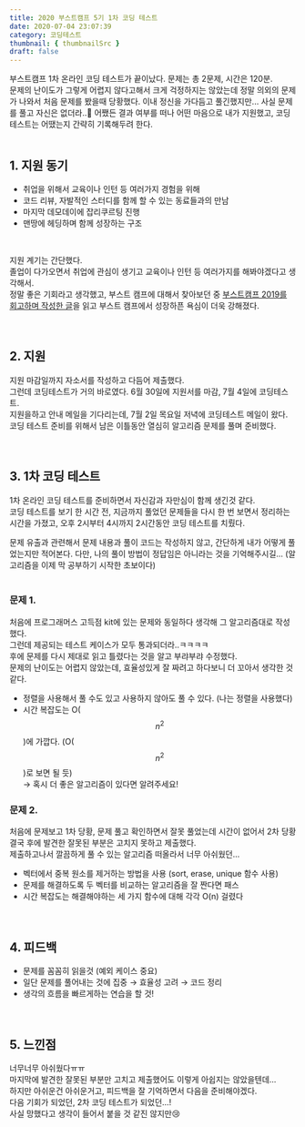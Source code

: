 ```yaml
---
title: 2020 부스트캠프 5기 1차 코딩 테스트
date: 2020-07-04 23:07:39
category: 코딩테스트
thumbnail: { thumbnailSrc }
draft: false
---
```


부스트캠프 1차 온라인 코딩 테스트가 끝이났다. 문제는 총 2문제, 시간은 120분.  
문제의 난이도가 그렇게 어렵지 않다고해서 크게 걱정하지는 않았는데 정말 의외의 문제가 나와서 처음 문제를 봤을때 당황했다. 이내 정신을 가다듬고 풀긴했지만... 사실 문제를 풀고 자신은 없더라..🥺 어쨌든 결과 여부를 떠나 어떤 마음으로 내가 지원했고, 코딩테스트는 어땠는지 간략히 기록해두려 한다.
<br/>
<br/>

## 1. 지원 동기

- 취업을 위해서 교육이나 인턴 등 여러가지 경험을 위해
- 코드 리뷰, 자발적인 스터디를 함께 할 수 있는 동료들과의 만남
- 마지막 데모데이에 잡리쿠르팅 진행
- 맨땅에 헤딩하며 함께 성장하는 구조

<br/>

지원 계기는 간단했다.  
졸업이 다가오면서 취업에 관심이 생기고 교육이나 인턴 등 여러가지를 해봐야겠다고 생각해서.  
정말 좋은 기회라고 생각했고, 부스트 캠프에 대해서 찾아보던 중 [부스트캠프 2019를 회고하며 작성한 글](https://hzoou.tistory.com/286)을 읽고 부스트 캠프에서 성장하픈 욕심이 더욱 강해졌다.
<br/>
<br/>
<br/>

## 2. 지원

지원 마감일까지 자소서를 작성하고 다듬어 제출했다.  
그런데 코딩테스트가 거의 바로였다. 6월 30일에 지원서를 마감, 7월 4일에 코딩테스트.  
지원을하고 안내 메일을 기다리는데, 7월 2일 목요일 저녁에 코딩테스트 메일이 왔다.  
코딩 테스트 준비를 위해서 남은 이틀동안 열심히 알고리즘 문제를 풀며 준비했다.
<br/>
<br/>
<br/>

## 3. 1차 코딩 테스트

1차 온라인 코딩 테스트를 준비하면서 자신감과 자만심이 함께 생긴것 같다.  
코딩 테스트를 보기 한 시간 전, 지금까지 풀었던 문제들을 다시 한 번 보면서 정리하는 시간을 가졌고, 오후 2시부터 4시까지 2시간동안 코딩 테스트를 치뤘다.

문제 유출과 관련해서 문제 내용과 풀이 코드는 작성하지 않고, 간단하게 내가 어떻게 풀었는지만 적어본다. 다만, 나의 풀이 방법이 정답임은 아니라는 것을 기억해주시길... (알고리즘을 이제 막 공부하기 시작한 초보이다)
<br/>
<br/>

### 문제 1.

처음에 프로그래머스 고득점 kit에 있는 문제와 동일하다 생각해 그 알고리즘대로 작성했다.  
그런데 제공되는 테스트 케이스가 모두 통과되더라..ㅋㅋㅋㅋ  
후에 문제를 다시 제대로 읽고 틀렸다는 것을 알고 부랴부랴 수정했다.  
문제의 난이도는 어렵지 않았는데, 효율성있게 잘 짜려고 하다보니 더 꼬아서 생각한 것 같다.

- 정렬을 사용해서 풀 수도 있고 사용하지 않아도 풀 수 있다. (나는 정렬을 사용했다)
- 시간 복잡도는 O($$n^2$$)에 가깝다. (O($$n^2$$)로 보면 될 듯)  
  → 혹시 더 좋은 알고리즘이 있다면 알려주세요!

### 문제 2.

처음에 문제보고 1차 당황, 문제 풀고 확인하면서 잘못 풀었는데 시간이 없어서 2차 당황  
결국 후에 발견한 잘못된 부분은 고치지 못하고 제출했다.  
제출하고나서 깔끔하게 풀 수 있는 알고리즘 떠올라서 너무 아쉬웠던...

- 벡터에서 중복 원소를 제거하는 방법을 사용 (sort, erase, unique 함수 사용)
- 문제를 해결하도록 두 벡터를 비교하는 알고리즘을 잘 짠다면 패스
- 시간 복잡도는 해결해야하는 세 가지 함수에 대해 각각 O(n) 걸렸다
  <br/>
  <br/>
  <br/>

## 4. 피드백

- 문제를 꼼꼼히 읽을것 (예외 케이스 중요)
- 일단 문제를 풀어내는 것에 집중 → 효율성 고려 → 코드 정리
- 생각의 흐름을 빠르게하는 연습을 할 것!
  <br/>
  <br/>
  <br/>

## 5. 느낀점

너무너무 아쉬웠다ㅠㅠ  
마지막에 발견한 잘못된 부분만 고치고 제출했어도 이렇게 아쉽지는 않았을텐데...  
하지만 아쉬운건 아쉬운거고, 피드백을 잘 기억하면서 다음을 준비해야겠다.  
다음 기회가 되었던, 2차 코딩 테스트가 되었던...!  
사실 망했다고 생각이 들어서 붙을 것 같진 않지만😢
